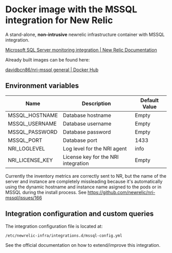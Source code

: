 

# Docker image with the MSSQL integration for New Relic

A stand-alone, **non-intrusive** newrelic infrastructure container with MSSQL integration.

[Microsoft SQL Server monitoring integration | New Relic Documentation](https://docs.newrelic.com/es/docs/infrastructure/host-integrations/host-integrations-list/microsoft-sql/microsoft-sql-server-integration/)

Already built images can be found here:

[davidbcn86/nri-mssql general | Docker Hub](https://hub.docker.com/repository/docker/davidbcn86/nri-mssql/general)

## **Environment variables**

| Name            | Description                         | Default Value |
| --------------- | ----------------------------------- | ------------- |
| MSSQL_HOSTNAME  | Database hostname                   | Empty         |
| MSSQL_USERNAME  | Database username                   | Empty         |
| MSSQL_PASSWORD  | Database password                   | Empty         |
| MSSQL_PORT      | Database port                       | 1433          |
| NRI_LOGLEVEL    | Log level for the NRI agent         | info          |
| NRI_LICENSE_KEY | License key for the NRI integration | Empty         |

Currently the inventory metrics are correctly sent to NR, but the name of the server and instance are completely missleading because it's automatically using the dynamic hostname and instance name asigned to the pods or in MSSQL during the install process. See https://github.com/newrelic/nri-mssql/issues/166

## Integration configuration and custom queries

The integration configuration file is located at:

```bash
/etc/newrelic-infra/integrations.d/mssql-config.yml
```

See the official documentation on how to extend/improve this integration.
